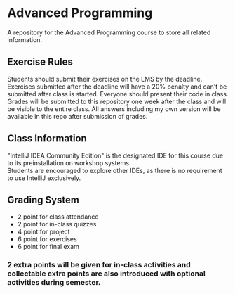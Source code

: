 # Advanced Programming
A repository for the Advanced Programming course to store all related information.

## Exercise Rules
Students should submit their exercises on the LMS by the deadline.  
Exercises submitted after the deadline will have a 20% penalty and can't be submitted after class is started. Everyone should present their code in class.  
Grades will be submitted to this repository one week after the class and will be visible to the entire class. All answers including my own version will be available in this repo after submission of grades.

## Class Information
"IntelliJ IDEA Community Edition" is the designated IDE for this course due to its preinstallation on workshop systems.  
Students are encouraged to explore other IDEs, as there is no requirement to use IntelliJ exclusively.

## Grading System
- 2 point for class attendance
- 2 point for in-class quizzes
- 4 point for project
- 6 point for exercises
- 6 point for final exam
### 2 extra points will be given for in-class activities and collectable extra points are also introduced with optional activities during semester.
